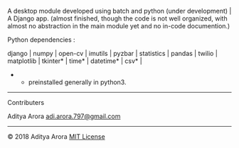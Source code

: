 A desktop module developed using batch and python (under development) | A Django app. (almost finished, though the code is not well organized, with almost no abstraction in the main module yet and no in-code documention.)

Python dependencies :

django | numpy | open-cv | imutils | pyzbar | statistics | pandas | 
twilio | matplotlib | tkinter* | time* | datetime* | csv* | 

* - preinstalled generally in python3.

------------------------------------------------------------------------------------------------------------------------------------------

Contributers

Aditya Arora adi.arora.797@gmail.com

------------------------------------------------------------------------------------------------------------------------------------------

© 2018 Aditya Arora [MIT License](LICENSE)
